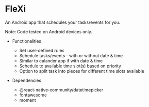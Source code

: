 # FleXi
An Android app that schedules your tasks/events for you.

Note: Code tested on Android devices only.

* Functionalities
  * Set user-defined rules
  * Schedule tasks/events - with or without date & time
  * Similar to calander app if with date & time
  * Schedule to available time slot(s) based on priority
  * Option to split task into pieces for different time slots available

* Dependencies
  * @react-native-community/datetimepicker
  * fontawesome
  * moment
